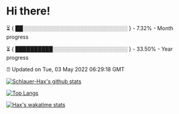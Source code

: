 # Hi there!

⏳ { ██░░░░░░░░░░░░░░░░░░░░░░░░░░░░ } - 7.32% - Month progress

⏳ { ██████████░░░░░░░░░░░░░░░░░░░░ } - 33.50% - Year progress

⏰ Updated on Tue, 03 May 2022 06:29:18 GMT


[![Schlauer-Hax's github stats](https://github-readme-stats.vercel.app/api?username=Schlauer-Hax&show_icons=true&theme=dark&count_private=true)](https://github.com/Schlauer-Hax)


[![Top Langs](https://github-readme-stats.vercel.app/api/top-langs/?username=Schlauer-Hax&layout=compact&theme=dark)](https://github.com/Schlauer-Hax?tab=repositories)


[![Hax's wakatime stats](https://github-readme-stats.vercel.app/api/wakatime?username=Hax&theme=dark)](https://wakatime.com/@Hax)

